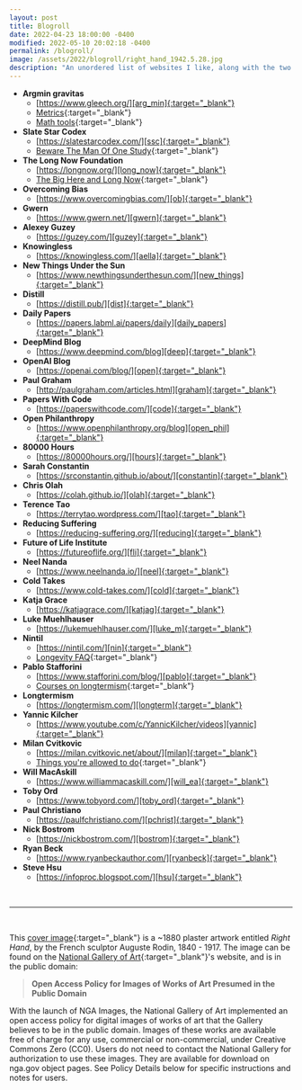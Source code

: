 ```yaml
---
layout: post
title: Blogroll
date: 2022-04-23 18:00:00 -0400
modified: 2022-05-10 20:02:18 -0400
permalink: /blogroll/
image: /assets/2022/blogroll/right_hand_1942.5.28.jpg
description: "An unordered list of websites I like, along with the two pieces I most enjoyed reading from these sites. For some sites on this page, I am still deciding which posts to include."
---
```


- __Argmin gravitas__
  - [https://www.gleech.org/][arg_min]{:target="_blank"}
  - [Metrics](https://www.gleech.org/metrics/){:target="_blank"}
  - [Math tools](https://www.gleech.org/tools){:target="_blank"}
- __Slate Star Codex__
  - [https://slatestarcodex.com/][ssc]{:target="_blank"}
  - [Beware The Man Of One Study](https://slatestarcodex.com/2014/12/12/beware-the-man-of-one-study/){:target="_blank"}
- __The Long Now Foundation__
  - [https://longnow.org/][long_now]{:target="_blank"}
  - [The Big Here and Long Now](https://longnow.org/essays/big-here-long-now/){:target="_blank"}
- __Overcoming Bias__
  - [https://www.overcomingbias.com/][ob]{:target="_blank"}
- __Gwern__
  - [https://www.gwern.net/][gwern]{:target="_blank"}
- __Alexey Guzey__
   - [https://guzey.com/][guzey]{:target="_blank"}
- __Knowingless__
  - [https://knowingless.com/][aella]{:target="_blank"}
- __New Things Under the Sun__
  - [https://www.newthingsunderthesun.com/][new_things]{:target="_blank"}
- __Distill__
  - [https://distill.pub/][dist]{:target="_blank"}
- __Daily Papers__
  - [https://papers.labml.ai/papers/daily][daily_papers]{:target="_blank"}
- __DeepMind Blog__
  - [https://www.deepmind.com/blog][deep]{:target="_blank"}
- __OpenAI Blog__
  - [https://openai.com/blog/][open]{:target="_blank"}
- __Paul Graham__
  - [http://paulgraham.com/articles.html][graham]{:target="_blank"}
- __Papers With Code__
  - [https://paperswithcode.com/][code]{:target="_blank"}
- __Open Philanthropy__
  - [https://www.openphilanthropy.org/blog][open_phil]{:target="_blank"}
- __80000 Hours__
  - [https://80000hours.org/][hours]{:target="_blank"}
- __Sarah Constantin__
  - [https://srconstantin.github.io/about/][constantin]{:target="_blank"}
- __Chris Olah__
  - [https://colah.github.io/][olah]{:target="_blank"}
- __Terence Tao__
  - [https://terrytao.wordpress.com/][tao]{:target="_blank"}
- __Reducing Suffering__
  - [https://reducing-suffering.org/][reducing]{:target="_blank"}
- __Future of Life Institute__
  - [https://futureoflife.org/][fli]{:target="_blank"}
- __Neel Nanda__
  - [https://www.neelnanda.io/][neel]{:target="_blank"}
- __Cold Takes__
  - [https://www.cold-takes.com/][cold]{:target="_blank"}
- __Katja Grace__
  - [https://katjagrace.com/][katjag]{:target="_blank"}
- __Luke Muehlhauser__
  - [https://lukemuehlhauser.com/][luke_m]{:target="_blank"}
- __Nintil__
  - [https://nintil.com/][nin]{:target="_blank"}
  - [Longevity FAQ](https://nintil.com/longevity/#the-hallmarks-of-aging){:target="_blank"}
- __Pablo Stafforini__
  - [https://www.stafforini.com/blog/][pablo]{:target="_blank"}
  - [Courses on longtermism](https://www.stafforini.com/blog/courses-on-longtermism/){:target="_blank"}
- __Longtermism__
  - [https://longtermism.com/][longterm]{:target="_blank"}
- __Yannic Kilcher__
  - [https://www.youtube.com/c/YannicKilcher/videos][yannic]{:target="_blank"}
- __Milan Cvitkovic__
  - [https://milan.cvitkovic.net/about/][milan]{:target="_blank"}
  - [Things you're allowed to do](https://milan.cvitkovic.net/writing/things_youre_allowed_to_do/){:target="_blank"}
- __Will MacAskill__
  - [https://www.williammacaskill.com/][will_ea]{:target="_blank"}
- __Toby Ord__
  - [https://www.tobyord.com/][toby_ord]{:target="_blank"}
- __Paul Christiano__
  - [https://paulfchristiano.com/][pchrist]{:target="_blank"}
- __Nick Bostrom__
  - [https://nickbostrom.com/][bostrom]{:target="_blank"}
- __Ryan Beck__
  - [https://www.ryanbeckauthor.com/][ryanbeck]{:target="_blank"}
- __Steve Hsu__
  - [https://infoproc.blogspot.com/][hsu]{:target="_blank"}


[hsu]: https://infoproc.blogspot.com/ "https://infoproc.blogspot.com/"
[ryanbeck]: https://www.ryanbeckauthor.com/ "https://www.ryanbeckauthor.com/"
[bostrom]: https://nickbostrom.com/ "https://nickbostrom.com/"
[pchrist]: https://paulfchristiano.com/ "https://paulfchristiano.com/"
[toby_ord]: https://www.tobyord.com/ "https://www.tobyord.com/"
[will_ea]: https://www.williammacaskill.com/ "https://www.williammacaskill.com/"
[milan]: https://milan.cvitkovic.net/about/ "https://milan.cvitkovic.net/about/"
[yannic]: https://www.youtube.com/c/YannicKilcher/videos "https://www.youtube.com/c/YannicKilcher/videos"
[luke_m]: https://lukemuehlhauser.com/ "https://lukemuehlhauser.com/"
[open_phil]: https://www.openphilanthropy.org/blog "https://www.openphilanthropy.org/blog"
[ssc]: https://slatestarcodex.com/ "https://slatestarcodex.com/"
[acx]: https://astralcodexten.substack.com/ "https://astralcodexten.substack.com/"
[nin]: https://nintil.com/ "https://nintil.com/"
[katjag]: https://katjagrace.com/ "https://katjagrace.com/"
[cold]: https://www.cold-takes.com/ "https://www.cold-takes.com/"
[hours]: https://80000hours.org/ "https://80000hours.org/"
[fli]: https://futureoflife.org/ "https://futureoflife.org/"
[gpi]: https://globalprioritiesinstitute.org/ "https://globalprioritiesinstitute.org/"
[reducing]: https://reducing-suffering.org/ "https://reducing-suffering.org/"
[tao]: https://terrytao.wordpress.com/ "https://terrytao.wordpress.com/"
[constantin]: https://srconstantin.github.io/ "https://srconstantin.github.io/"
[olah]: https://colah.github.io/ "https://colah.github.io/"
[neel]: https://www.neelnanda.io/ "https://www.neelnanda.io/"
[graham]: http://paulgraham.com/articles.html "http://paulgraham.com/articles.html"
[arg_min]: https://www.gleech.org/ "https://www.gleech.org/"
[slate]: https://slatestarcodex.com/ "https://slatestarcodex.com/"
[long_now]: https://longnow.org/ "https://longnow.org/"
[longterm]: https://longtermism.com/ "https://longtermism.com/"
[ob]: https://www.overcomingbias.com/ "https://www.overcomingbias.com/"
[gwern]: https://www.gwern.net/ "https://www.gwern.net/"
[guzey]: https://guzey.com/ "https://guzey.com/"
[pablo]: https://www.stafforini.com/ "https://www.stafforini.com/"
[aella]: https://knowingless.com/ "https://knowingless.com/"
[new_things]: https://www.newthingsunderthesun.com/ "https://www.newthingsunderthesun.com/"
[dist]: https://distill.pub/ "https://distill.pub/"
[daily_papers]: https://papers.labml.ai/papers/daily "https://papers.labml.ai/papers/daily"
[deep]: https://www.deepmind.com/blog "https://www.deepmind.com/blog"
[open]: https://openai.com/blog/ "https://openai.com/blog/"
[code]: https://paperswithcode.com/ "https://paperswithcode.com/"

<br>

---

<br>

This [cover image][cover_photo]{:target="_blank"} is a ~1880 plaster artwork entitled _Right Hand_, by the French sculptor Auguste Rodin, 1840 - 1917. The image can be found on the [National Gallery of Art][gallery]{:target="_blank"}'s website, and is in the public domain:
> __Open Access Policy for Images of Works of Art Presumed in the Public Domain__
>
With the launch of NGA Images, the National Gallery of Art implemented an open access policy for digital images of works of art that the Gallery believes to be in the public domain. Images of these works are available free of charge for any use, commercial or non-commercial, under Creative Commons Zero (CC0). Users do not need to contact the National Gallery for authorization to use these images. They are available for download on nga.gov object pages. See Policy Details below for specific instructions and notes for users.

[cover_photo]: https://www.nga.gov/collection/art-object-page.1021.html "https://www.nga.gov/collection/art-object-page.1021.html"

[gallery]: https://www.nga.gov/collection-search-result.html?sortOrder=DEFAULT&artobj_downloadable=Image_download_available&pageNumber=1&lastFacet=artobj_downloadable "https://www.nga.gov/collection-search-result.html?sortOrder=DEFAULT&artobj_downloadable=Image_download_available&pageNumber=1&lastFacet=artobj_downloadable"
